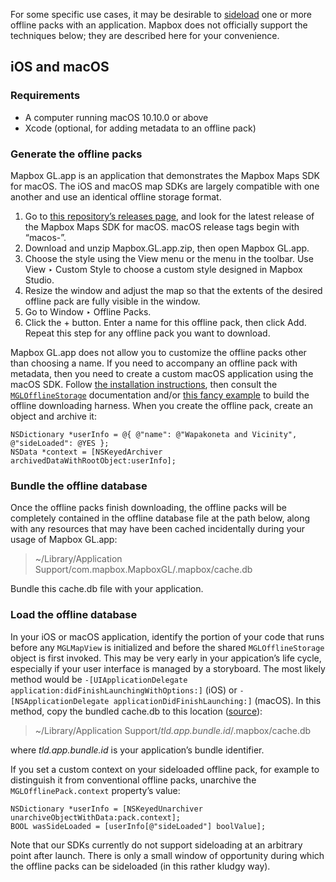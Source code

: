 For some specific use cases, it may be desirable to [sideload](https://en.wikipedia.org/wiki/Sideloading) one or more offline packs with an application. Mapbox does not officially support the techniques below; they are described here for your convenience.

## iOS and macOS

### Requirements

* A computer running macOS 10.10.0 or above
* Xcode (optional, for adding metadata to an offline pack)

### Generate the offline packs

Mapbox GL.app is an application that demonstrates the Mapbox Maps SDK for macOS. The iOS and macOS map SDKs are largely compatible with one another and use an identical offline storage format.

1. Go to [this repository’s releases page](https://github.com/mapbox/mapbox-gl-native/releases/), and look for the latest release of the Mapbox Maps SDK for macOS. macOS release tags begin with “macos-”.
1. Download and unzip Mapbox.GL.app.zip, then open Mapbox GL.app.
1. Choose the style using the View menu or the menu in the toolbar. Use View ‣ Custom Style to choose a custom style designed in Mapbox Studio.
1. Resize the window and adjust the map so that the extents of the desired offline pack are fully visible in the window.
1. Go to Window ‣ Offline Packs.
1. Click the + button. Enter a name for this offline pack, then click Add. Repeat this step for any offline pack you want to download.

Mapbox GL.app does not allow you to customize the offline packs other than choosing a name. If you need to accompany an offline pack with metadata, then you need to create a custom macOS application using the macOS SDK. Follow [the installation instructions](http://mapbox.github.io/mapbox-gl-native/macos/0.6.0/#installation), then consult the [`MGLOfflineStorage`](http://mapbox.github.io/mapbox-gl-native/macos/0.6.0/Classes/MGLOfflineStorage.html) documentation and/or [this fancy example](https://www.mapbox.com/ios-sdk/examples/offline-pack/) to build the offline downloading harness. When you create the offline pack, create an object and archive it:

```objc
NSDictionary *userInfo = @{ @"name": @"Wapakoneta and Vicinity", @"sideLoaded": @YES };
NSData *context = [NSKeyedArchiver archivedDataWithRootObject:userInfo];
```

### Bundle the offline database

Once the offline packs finish downloading, the offline packs will be completely contained in the offline database file at the path below, along with any resources that may have been cached incidentally during your usage of Mapbox GL.app:

> ~/Library/Application Support/com.mapbox.MapboxGL/.mapbox/cache.db

Bundle this cache.db file with your application.

### Load the offline database

In your iOS or macOS application, identify the portion of your code that runs before any `MGLMapView` is initialized and before the shared `MGLOfflineStorage` object is first invoked. This may be very early in your appication’s life cycle, especially if your user interface is managed by a storyboard. The most likely method would be `-[UIApplicationDelegate application:didFinishLaunchingWithOptions:]` (iOS) or `-[NSApplicationDelegate applicationDidFinishLaunching:]` (macOS). In this method, copy the bundled cache.db to this location ([source](https://github.com/mapbox/mapbox-gl-native/blob/33faa3811e1833ef99e7e9b5be835793c81892f7/platform/darwin/src/MGLOfflineStorage.mm#L139)):

> ~/Library/Application Support/_tld.app.bundle.id_/.mapbox/cache.db

where _tld.app.bundle.id_ is your application’s bundle identifier.

If you set a custom context on your sideloaded offline pack, for example to distinguish it from conventional offline packs, unarchive the `MGLOfflinePack.context` property’s value:

```objc
NSDictionary *userInfo = [NSKeyedUnarchiver unarchiveObjectWithData:pack.context];
BOOL wasSideLoaded = [userInfo[@"sideLoaded"] boolValue];
```

Note that our SDKs currently do not support sideloading at an arbitrary point after launch. There is only a small window of opportunity during which the offline packs can be sideloaded (in this rather kludgy way).